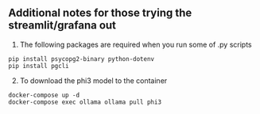 ## Additional notes for those trying the streamlit/grafana out

1) The following packages are required when you run some of .py scripts

```
pip install psycopg2-binary python-dotenv
pip install pgcli
```


2) To download the phi3 model to the container
```
docker-compose up -d
docker-compose exec ollama ollama pull phi3
```

